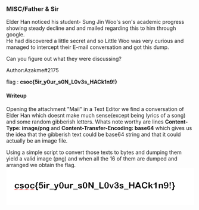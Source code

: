 ### MISC/Father & Sir

Elder Han noticed his student- Sung Jin Woo's son's academic progress \
showing steady decline and and mailed regarding this to him through google. \
He had discovered a little secret and so Little Woo was very curious and \
managed to intercept their E-mail conversation and got this dump.

Can you figure out what they were discussing?

Author:Azakme#2175

flag : **csoc\{5ir_y0ur_s0N_L0v3s_HACk1n9!}**

#### Writeup

Opening the attachment "Mail" in a Text Editor we find a conversation of 
Elder Han which doesnt make much sense(except being lyrics of a song) and some 
random gibberish letters.
Whats note worthy are lines **Content-Type: image/png** and **Content-Transfer-Encoding: base64** which gives us the idea that the 
gibberish text could be base64 string and that it could actually be an image file.

Using a simple script to convert those texts to bytes and dumping them yield a
valid image (png) and when all the 16 of them are dumped and arranged we obtain the flag.
![Screenshot](source//pics//flag.png)